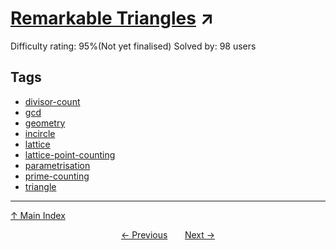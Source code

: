 # [Remarkable Triangles](https://projecteuler.net/problem=883) ↗️

Difficulty rating: 95%(Not yet finalised)
Solved by: 98 users
## Tags

- [divisor-count](../tags/divisor-count.md)
- [gcd](../tags/gcd.md)
- [geometry](../tags/geometry.md)
- [incircle](../tags/incircle.md)
- [lattice](../tags/lattice.md)
- [lattice-point-counting](../tags/lattice-point-counting.md)
- [parametrisation](../tags/parametrisation.md)
- [prime-counting](../tags/prime-counting.md)
- [triangle](../tags/triangle.md)



---

[↑ Main Index](../README.md)


<div align=center><a href='882.md'>← Previous</a> &nbsp;&nbsp; &nbsp;&nbsp;  <a href='884.md'>Next →</a></div>
